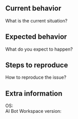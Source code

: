 ## Current behavior
What is the current situation?

## Expected behavior
What do you expect to happen?

## Steps to reproduce
How to reproduce the issue?

## Extra information
OS:  
AI Bot Workspace version: 
